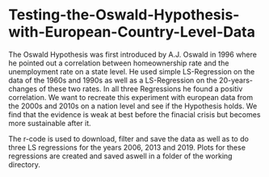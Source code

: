 # Testing-the-Oswald-Hypothesis-with-European-Country-Level-Data

The Oswald Hypothesis was first introduced by A.J. Oswald in 1996 where he pointed out a correlation between homeownership rate and the unemployment rate on a state level. He used simple LS-Regression on the data of the 1960s and 1990s as well as a LS-Regression on the 20-years-changes of these two rates. In all three Regressions he found a positiv correlation. We want to recreate this experiment with european data from the 2000s and 2010s on a nation level and see if the Hypothesis holds.
We find that the evidence is weak at best before the finacial crisis but becomes more sustainable after it. 

The r-code is used to download, filter and save the data as well as to do three LS regressions for the years 2006, 2013 and 2019. Plots for these regressions are created and saved aswell in a folder of the working directory.
